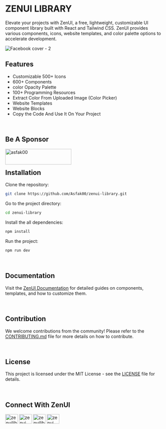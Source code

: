 
# ZENUI LIBRARY
Elevate your projects with ZenUI, a free, lightweight, customizable UI component library built with React and Tailwind CSS. ZenUI provides various components, icons, website templates, and color palette options to accelerate development.

![Facebook cover - 2](https://github.com/user-attachments/assets/ffdb04e0-677d-4759-b3ce-e2e439c04b96)

## Features

- Customizable 500+ Icons
- 600+ Components
- color Opacity Palette
- 100+ Programming Resources
- Extract Color From Uploaded Image (Color Picker)
- Website Templates
- Website Blocks
- Copy the Code And Use It On Your Project

<br/>

## Be A Sponsor

<p><a href="https://www.buymeacoffee.com/zenuilibrary"> <img align="left" src="https://cdn.buymeacoffee.com/buttons/v2/default-yellow.png" height="50" width="210" alt="asfak00" /></a></p>

<br/>
<br/>


## Installation

Clone the repository:
```bash
git clone https://github.com/Asfak00/zenui-library.git
```

Go to the project directory:
```bash
cd zenui-library
```

Install the all dependencies:
```bash
npm install
```

Run the project:
```bash
npm run dev
```

<br/>

## Documentation

Visit the [ZenUI Documentation](https://zenui.net/getting-started/installation) for detailed guides on components, templates, and how to customize them.

<br/>

## Contribution

We welcome contributions from the community! Please refer to the [CONTRIBUTING.md](https://github.com/Asfak00/zenui-library/blob/production/CONTRIBUTING.md) file for more details on how to contribute.

<br/>

## License

This project is licensed under the MIT License - see the [LICENSE](https://github.com/Asfak00/zenui-library/blob/production/LICENSE.md) file for details.

<br/>

## Connect With ZenUI

<p align="left">
<a href="https://x.com/zenuilibrary" target="blank"><img align="center" src="https://raw.githubusercontent.com/rahuldkjain/github-profile-readme-generator/master/src/images/icons/Social/twitter.svg" alt="zenuilibrary" height="30" width="40" /></a>
<a href="https://www.linkedin.com/company/zenui/" target="blank"><img align="center" src="https://raw.githubusercontent.com/rahuldkjain/github-profile-readme-generator/master/src/images/icons/Social/linked-in-alt.svg" alt="zenui" height="30" width="40" /></a>
<a href="https://web.facebook.com/zenuilibrary" target="blank"><img align="center" src="https://raw.githubusercontent.com/rahuldkjain/github-profile-readme-generator/master/src/images/icons/Social/facebook.svg" alt="zenuilibrary" height="30" width="40" /></a>
<a href="https://discord.gg/qbwytm4WUG" target="blank"><img align="center" src="https://assets.mofoprod.net/network/images/discord.width-250.jpg" alt="zenui" height="30" width="40" /></a>
</p>
